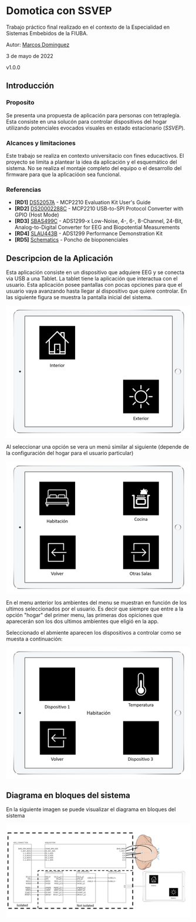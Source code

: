# Domotica con SSVEP

Trabajo práctico final realizado en el contexto de la Especialidad en Sistemas Embebidos de la FIUBA.

Autor: [Marcos Dominguez](https://github.com/mrds90)

3 de mayo de 2022

v1.0.0

## Introducción
### Proposito
Se presenta una propuesta de aplicación para personas con tetraplegía. Esta consiste en una solucón para controlar dispositivos del hogar utilizando potenciales evocados visuales en estado estacionario (*SSVEP*).

### Alcances y limitaciones
Este trabajo se realiza en contexto universitacio con fines educactivos. El proyecto se limita a plantear la idea da aplicación y el esquemático del sistema. No se realiza el montaje completo del equipo o el desarrollo del firmware para que la aplicacióon sea funcional.

### Referencias

- **[RD1]** [DS52057A](Docs/RefDocuments/DS52057A%20-%20MCP2210EvaluationKit.pdf) - MCP2210 Evaluation Kit User's Guide
- **[RD2]** [DS20002288C](Docs/RefDocuments/DS20002288C%20-%20MCP2210-USB-to-SPI-Protocol-Converter-with-GPIO-(Host-Mode).pdf) - MCP2210 USB-to-SPI Protocol Converter with GPIO (Host Mode)
- **[RD3]** [SBAS499C](Docs/RefDocuments/SBAS499C%20-%20ads1299.pdf) - ADS1299-x Low-Noise, 4-, 6-, 8-Channel, 24-Bit, Analog-to-Digital Converter for EEG and Biopotential Measurements
- **[RD4]** [SLAU443B](Docs/RefDocuments/SLAU443B%20-%20ADS1299%20Performance%20Demonstration%20Kit.pdf) - ADS1299 Performance Demonstration Kit
- **[RD5]** [Schematics](https://github.com/EFilomena/PonchoDeBiopotenciales/blob/master/Hardware/doc/Schematics.pdf) - Poncho de bioponenciales

## Descripcion de la Aplicación

Esta aplicación consiste en un dispositivo que adquiere EEG y se conecta via USB a una Tablet. La tablet tiene la aplicación que interactua con el usuario.
Esta aplicación posee pantallas con pocas opciones para que el usuario vaya avanzando hasta llegar al dispositivo que quiere controlar.
En las siguiente figura se muestra la pantalla inicial del sistema.

![alt text](Docs/Figures/app_fig1.png)

Al seleccionar una opción se vera un menú similar al siguiente (depende de la configuración del hogar para el usuario particular)

![alt text](Docs/Figures/app_fig2.png)

En el menu anterior los ambientes del menu se muestran en función de los ultimos seleccionados por el usuario. Es decir que siempre que entre a la opción "hogar" del primer menu, las primeras dos opiciones que aparecerán son los dos ultimos ambientes que eligió en la app.

Seleccionado el abmiente aparecen los dispositivos a controlar como se muesta a continuación:

![alt text](Docs/Figures/app_fig3.png)

## Diagrama en bloques del sistema

En la siguiente imagen se puede visualizar el diagrama en bloques del sistema

![alt text](Docs/Figures/block_diagram.png)




